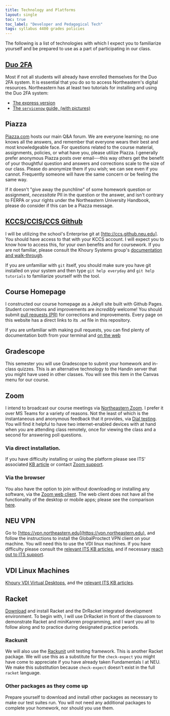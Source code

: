 ```yaml
---
title: Technology and Platforms
layout: single
toc: true
toc_label: "Developer and Pedagogical Tech"
tags: syllabus 4400 grades policies 
---
```


The following is a list of technologies with which I expect you to familiarize yourself and be prepared to use
as a part of participating in our class.


## [Duo 2FA](https://get2fa.northeastern.edu/)

Most if not all students will already have enrolled themselves for the
Duo 2FA system. It is essential that you do so to access
Northeastern's digital resources. Northeastern has at least two
tutorials for installing and using the Duo 2FA system:

   - [The express version](https://express.northeastern.edu/get2fa/how-to-enroll-in-2fa/)
   - [The `servicenow` guide, (with pictures)](https://northeastern.service-now.com/kb_view.do?sys_kb_id=436cd1dbdb808854c5575e38dc9619e3&sysparm_class_name=kb_knowledge)

## Piazza 

[Piazza.com](http://piazza.com/) hosts our main Q&A forum. We are everyone learning; no one
knows all the answers, and remember that everyone wears their best and
most knowledgeable face. For questions related to the course material,
assignments, policies, or what have you, please utilize Piazza. I
generally prefer anonymous Piazza posts over email---this way others
get the benefit of your thoughtful question and answers and
corrections scale to the size of our class. Please do anonymize them
if you wish; we can see even if you cannot. Frequently someone will
have the same concern or be feeling the same way.

 If it doesn't "give away the punchline" of some homework question or
 assignment, *necessitate* PII in the question or the answer, and isn't
 contrary to FERPA or your rights under the Northeastern University
 Handbook, please do consider if this can be a Piazza message.

## [KCCS/CCIS/CCS Github](http://ccs.github.neu.edu)

I will be utilizing the school's Enterprise git at
[http://ccs.github.neu.edu]. You should have access to that with your
KCCS account. I will expect you to know how to access this, for your
own benefits and for coursework. If you are not familiar, please
consult the Khoury Systems group's [documentation and
walk-through](https://northeastern.service-now.com/kb_view.do?sysparm_article=KB0012152).

If you are unfamiliar with `git` itself, you should make sure you have git installed on your system and then
type `git help everyday` and `git help tutorials` to familiarize yourself with the tool.

## Course Homepage

I constructed our course homepage as a Jekyll site built with Github
Pages. Student corrections and improvements are *incredibly* welcome!
You should submit [pull requests
(PR)](http://github.ccs.neu.edu/jhemann/21FA-CS4400) for
corrections and improvements. Every page on this website has a direct
links to its `.md` file in this repository.

If you are unfamiliar with making pull requests, you can find plenty of documentation both from your terminal
and [on the
web](https://docs.github.com/en/github/collaborating-with-pull-requests/proposing-changes-to-your-work-with-pull-requests/creating-a-pull-request)

## Gradescope

This semester you will use Gradescope to submit your homework and in-class quizzes. This is an alternative technology to the Handin
server that you might have used in other classes. You will see this item in the Canvas menu for our course.

## Zoom 

I intend to broadcast our course meetings via [Northeastern Zoom](https://northeastern.zoom.us/). I
prefer it over MS Teams for a variety of reasons. Not the least of
which is the instantaneous and anonymous feedback that it provides,
via [Dial testing](http://dialsmith.com/blog/dial-tests-vs-focus-groups-how-are-they-different/). You will find it helpful to have two
internet-enabled devices with at hand when you are attending class
remotely, once for viewing the class and a second for answering poll
questions.

### Via direct installation. 

If you have difficulty installing or using the platform please see
ITS' associated [KB article](https://support.zoom.us/hc/en-us) or contact [Zoom support](https://support.zoom.us/hc/en-us).

### Via the browser

You also have the option to join without downloading or installing any
software, via the [Zoom web client](https://support.zoom.us/hc/en-us/articles/214629443-Zoom-web-client). The web client does not have all
the functionality of the desktop or mobile apps; please see the
comparison [here](https://support.zoom.us/hc/en-us/articles/360027397692#query:~:text=Note%3A,-We). 

## NEU VPN 

Go to [https://vpn.northeastern.edu](https://vpn.northeastern.edu), and follow the instructions to
install the GlobalProctect VPN client on your machine. You will need
this to use the VDI linux machines. If you have difficulty please
consult the [relevant ITS KB articles](http://northeastern.service-now.com/tech?id=kb_category&kb_category=07d42f714f02cf0099c2fd511310c7b2), and if necessary [reach out to
ITS support](http://its.northeastern.edu/support/#et-boc:~:text=Still%20Need%20Support%3F).

## VDI Linux Machines 

[Khoury VDI Virtual
Desktops](http://khoury.northeastern.edu/systems/vdi/), and the
[relevant ITS KB
articles](http://northeastern.service-now.com/tech?id=kb_category&kb_category=6b863d8d4f3b5b4450a5798e0210c735&kb_id=d82ad28c134922401528f5104244b068).

## Racket

[Download](https://download.racket-lang.org/) and install Racket and
the DrRacket integrated development environment. To begin with, I will
use DrRacket in front of the classroom to demonstrate Racket and
miniKanren programming, and I want you all to follow along and to
practice during designated practice periods.

### Rackunit

We will also use the
[Rackunit](https://docs.racket-lang.org/rackunit/) unit testing
framework. This is another Racket package. We will use this as a
substitute for the `check-expect` you might have come to appreciate if
you have already taken Fundamentals I at NEU. We make this
substitution because `check-expect` doesn't exist in the full `racket`
language.

### Other packages as they come up

Prepare yourself to download and install other packages as necessary
to make our test suites run. You will not need any additional packages
to complete your homework, nor should you use them. 

